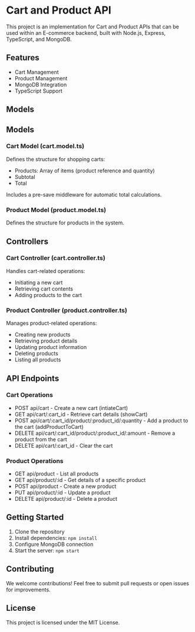 # Cart and Product API

This project is an implementation for Cart and Product APIs that can be used within an E-commerce backend, built with Node.js, Express, TypeScript, and MongoDB.

## Features

- Cart Management
- Product Management
- MongoDB Integration
- TypeScript Support

## Models

## Models

### Cart Model (cart.model.ts)

Defines the structure for shopping carts:
- Products: Array of items (product reference and quantity)
- Subtotal
- Total

Includes a pre-save middleware for automatic total calculations.

### Product Model (product.model.ts)

Defines the structure for products in the system.

## Controllers

### Cart Controller (cart.controller.ts)

Handles cart-related operations:
- Initiating a new cart
- Retrieving cart contents
- Adding products to the cart

### Product Controller (product.controller.ts)

Manages product-related operations:
- Creating new products
- Retrieving product details
- Updating product information
- Deleting products
- Listing all products

## API Endpoints

### Cart Operations
- POST api/cart - Create a new cart (intiateCart)
- GET api/cart/:cart_id - Retrieve cart details (showCart)
- POST api/cart/:cart_id/product/:product_id/:quantity - Add a product to the cart (addProductToCart)
- DELETE api/cart/:cart_id/product/:product_id/:amount - Remove a product from the cart
- DELETE api/cart/:cart_id - Clear the cart

### Product Operations
- GET api/product - List all products
- GET api/product/:id - Get details of a specific product
- POST api/product - Create a new product
- PUT api/product/:id - Update a product
- DELETE api/product/:id - Delete a product


## Getting Started

1. Clone the repository
2. Install dependencies: `npm install`
3. Configure MongoDB connection
4. Start the server: `npm start`

## Contributing

We welcome contributions! Feel free to submit pull requests or open issues for improvements.

## License

This project is licensed under the MIT License.

